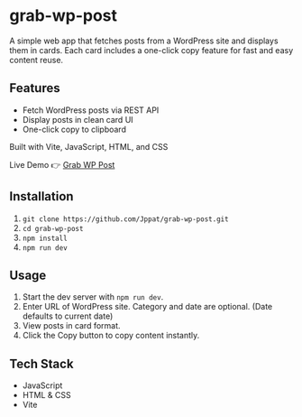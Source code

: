 # grab-wp-post

A simple web app that fetches posts from a WordPress site and displays them in cards. Each card includes a one-click copy feature for fast and easy content reuse.

## Features

* Fetch WordPress posts via REST API
* Display posts in clean card UI
* One-click copy to clipboard

Built with Vite, JavaScript, HTML, and CSS

Live Demo
👉 [Grab WP Post](https://jppat.github.io/grab-wp-post "Visit Grab WP Post Live Demo")

## Installation
1. `git clone https://github.com/Jppat/grab-wp-post.git`
2. `cd grab-wp-post`
3. `npm install`
4. `npm run dev`

## Usage

1. Start the dev server with `npm run dev`.
2. Enter URL of WordPress site. Category and date are optional. (Date defaults to current date)
3. View posts in card format.
4. Click the Copy button to copy content instantly.


## Tech Stack

* JavaScript
* HTML & CSS
* Vite